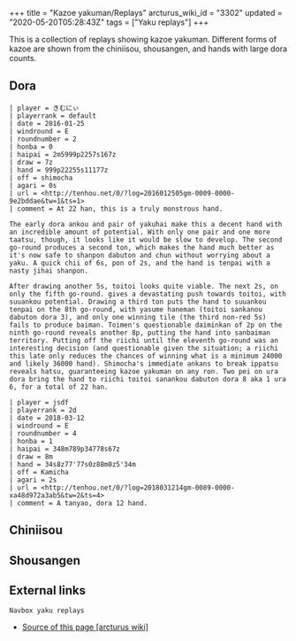 +++
title = "Kazoe yakuman/Replays"
arcturus_wiki_id = "3302"
updated = "2020-05-20T05:28:43Z"
tags = ["Yaku replays"]
+++

This is a collection of replays showing kazoe yakuman. Different forms of kazoe are shown from the
chiniisou, shousangen, and hands with large dora counts.

## Dora

```Replay/Tenhou.net|
| player = きむにぃ
| playerrank = default
| date = 2016-01-25
| windround = E
| roundnumber = 2
| honba = 0
| haipai = 2m5999p2257s167z
| draw = 7z
| hand = 999p22255s11177z
| off = shimocha
| agari = 0s
| url = <http://tenhou.net/0/?log=2016012505gm-0009-0000-9e2bddae&tw=1&ts=1>
| comment = At 22 han, this is a truly monstrous hand.

The early dora ankou and pair of yakuhai make this a decent hand with an incredible amount of potential. With only one pair and one more taatsu, though, it looks like it would be slow to develop. The second go-round produces a second ton, which makes the hand much better as it's now safe to shanpon dabuton and chun without worrying about a yaku. A quick chii of 6s, pon of 2s, and the hand is tenpai with a nasty jihai shanpon.

After drawing another 5s, toitoi looks quite viable. The next 2s, on only the fifth go-round. gives a devastating push towards toitoi, with suuankou potential. Drawing a third ton puts the hand to suuankou tenpai on the 8th go-round, with yasume haneman (toitoi sankanou dabuton dora 3), and only one winning tile (the third non-red 5s) fails to produce baiman. Toimen's questionable daiminkan of 2p on the ninth go-round reveals another 8p, putting the hand into sanbaiman territory. Putting off the riichi until the eleventh go-round was an interesting decision (and questionable given the situation; a riichi this late only reduces the chances of winning what is a minimum 24000 and likely 36000 hand). Shimocha's immediate ankans to break ippatsu reveals hatsu, guaranteeing kazoe yakuman on any ron. Two pei on ura dora bring the hand to riichi toitoi sanankou dabuton dora 8 aka 1 ura 6, for a total of 22 han.
```

```Replay/Tenhou.net|
| player = jsdf
| playerrank = 2d
| date = 2018-03-12
| windround = E
| roundnumber = 4
| honba = 1
| haipai = 348m789p34778s67z
| draw = 8m
| hand = 34s8z77'77s0z88m0z5'34m
| off = Kamicha
| agari = 2s
| url = <http://tenhou.net/0/?log=2018031214gm-0089-0000-xa48d972a3ab5&tw=2&ts=4>
| comment = A tanyao, dora 12 hand.
```

## Chiniisou

## Shousangen

## External links

`Navbox yaku replays`

- [Source of this page [arcturus wiki]](http://arcturus.su/wiki/Kazoe_yakuman/Replays)
